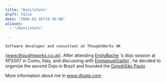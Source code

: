 ```yaml
---
title: "DaniloSato"
draft: false
date: "2008-03-16T18:30:00"
aliases:
  - "/DaniloSato"

---
```

    Software developer and consultant at ThoughtWorks UK
(www.thoughtworks.co.uk). After attending
[EmilyBache](/people/EmilyBache) 's dojo session at XP2007 in Como,
Italy, and discussing with [EmmanuelGaillot](/people/EmmanuelGaillot) ,
he decided to organize the second Dojo in Brazil and founded the
[Dojo@Săo Paulo](/dojo/SaoPauloDojo) .

More information about me in www.dtsato.com
